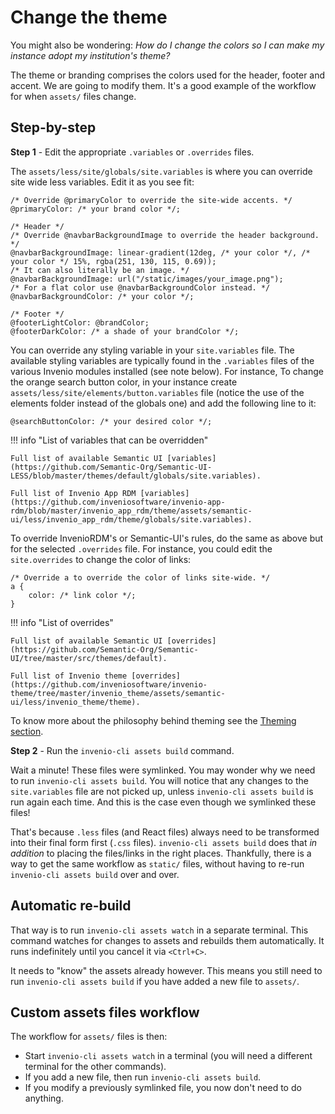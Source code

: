 # Change the theme

You might also be wondering: *How do I change the colors so I can make my instance adopt my institution's theme?*

The theme or branding comprises the colors used for the header, footer and accent. We are going to modify them. It's a good example of the workflow for when `assets/` files change.

## Step-by-step

**Step 1** - Edit the appropriate `.variables` or `.overrides` files.

The `assets/less/site/globals/site.variables` is where you can override site wide less variables. Edit it as you see fit:

``` less
/* Override @primaryColor to override the site-wide accents. */
@primaryColor: /* your brand color */;

/* Header */
/* Override @navbarBackgroundImage to override the header background. */
@navbarBackgroundImage: linear-gradient(12deg, /* your color */, /* your color */ 15%, rgba(251, 130, 115, 0.69));
/* It can also literally be an image. */
@navbarBackgroundImage: url("/static/images/your_image.png");
/* For a flat color use @navbarBackgroundColor instead. */
@navbarBackgroundColor: /* your color */;

/* Footer */
@footerLightColor: @brandColor;
@footerDarkColor: /* a shade of your brandColor */;
```

You can override any styling variable in your `site.variables` file. The available styling variables are typically found in the `.variables` files of the various Invenio modules installed (see note below).
For instance, To change the orange search button color, in your instance create `assets/less/site/elements/button.variables` file (notice the use of the elements folder instead of the globals one) and add the following line to it:

```less
@searchButtonColor: /* your desired color */;
```

!!! info "List of variables that can be overridden"

    Full list of available Semantic UI [variables](https://github.com/Semantic-Org/Semantic-UI-LESS/blob/master/themes/default/globals/site.variables).

    Full list of Invenio App RDM [variables](https://github.com/inveniosoftware/invenio-app-rdm/blob/master/invenio_app_rdm/theme/assets/semantic-ui/less/invenio_app_rdm/theme/globals/site.variables).

To override InvenioRDM's or Semantic-UI's rules, do the same as above but for the selected `.overrides` file. For instance, you could edit the `site.overrides` to change the color of links:

``` less
/* Override a to override the color of links site-wide. */
a {
    color: /* link color */;
}
```

!!! info "List of overrides"

    Full list of available Semantic UI [overrides](https://github.com/Semantic-Org/Semantic-UI/tree/master/src/themes/default).

    Full list of Invenio theme [overrides](https://github.com/inveniosoftware/invenio-theme/tree/master/invenio_theme/assets/semantic-ui/less/invenio_theme/theme).


To know more about the philosophy behind theming see the [Theming section](../../develop/topics/theming.md).

**Step 2** - Run the `invenio-cli assets build` command.

Wait a minute! These files were symlinked. You may wonder why we need to run `invenio-cli assets build`.
You will notice that any changes to the `site.variables` file are not picked up, unless `invenio-cli assets build` is run again each time. And this is the case even though we symlinked these files!

That's because `.less` files (and React files) always need to be transformed into their final form first (`.css` files). `invenio-cli assets build` does that *in addition* to placing the files/links in the right places. Thankfully, there is a way to get the same workflow as `static/` files, without having to re-run `invenio-cli assets build` over and over.

## Automatic re-build

That way is to run `invenio-cli assets watch` in a separate terminal. This command watches for changes to assets and rebuilds them automatically. It runs indefinitely until you cancel it via `<Ctrl+C>`.

It needs to "know" the assets already however. This means you still need to run `invenio-cli assets build` if you have added a new file to `assets/`.

## Custom assets files workflow

The workflow for `assets/` files is then:

- Start `invenio-cli assets watch` in a terminal (you will need a different terminal for the other commands).
- If you add a new file, then run `invenio-cli assets build`.
- If you modify a previously symlinked file, you now don't need to do anything.
